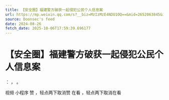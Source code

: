 ```yaml
---
title: 【安全圈】福建警方破获一起侵犯公民个人信息案
url: https://mp.weixin.qq.com/s?__biz=MzIzMzE4NDU1OQ==&mid=2652063845&idx=3&sn=2ebd30e91ead611607e2d171d4ec605e
source: Doonsec's feed
date: 2024-08-26
fetch_date: 2025-10-06T17:59:39.696177
---
```


# 【安全圈】福建警方破获一起侵犯公民个人信息案

：
，
。

视频
小程序
赞
，轻点两下取消赞
在看
，轻点两下取消在看